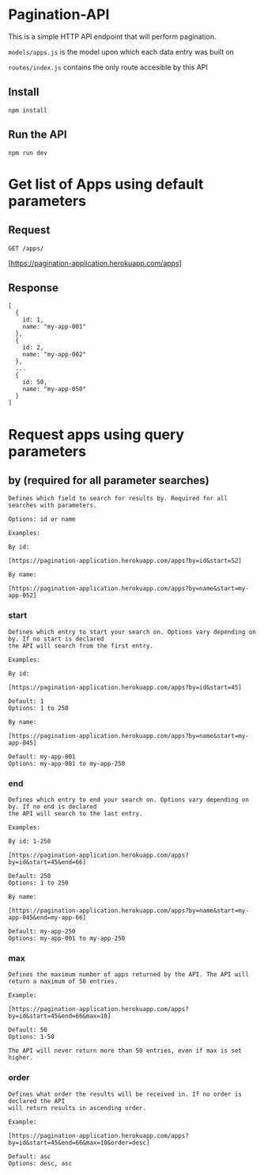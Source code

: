 # Pagination-API

This is a simple HTTP API endpoint that will perform pagination. 

`models/apps.js` is the model upon which each data entry was built on

`routes/index.js` contains the only route accesible by this API

## Install

    npm install

## Run the API

    npm run dev

# Get list of Apps using default parameters

## Request

`GET /apps/`

  [https://pagination-application.herokuapp.com/apps]

## Response

    [
      {
        id: 1,
        name: "my-app-001"
      },
      {
        id: 2,
        name: "my-app-002"
      },
      ...
      {
        id: 50,
        name: "my-app-050"
      }
    ]

# Request apps using query parameters

  ## by (required for all parameter searches)

    Defines which field to search for results by. Required for all searches with parameters.

    Options: id or name

    Examples:

    By id:

    [https://pagination-application.herokuapp.com/apps?by=id&start=52]

    By name:

    [https://pagination-application.herokuapp.com/apps?by=name&start=my-app-052]
  

  ### start
    Defines which entry to start your search on. Options vary depending on by. If no start is declared 
    the API will search from the first entry.

    Examples:

    By id:

    [https://pagination-application.herokuapp.com/apps?by=id&start=45]

    Default: 1
    Options: 1 to 250

    By name:

    [https://pagination-application.herokuapp.com/apps?by=name&start=my-app-045]

    Default: my-app-001
    Options: my-app-001 to my-app-250

  ### end
    Defines which entry to end your search on. Options vary depending on by. If no end is declared 
    the API will search to the last entry.

    Examples:

    By id: 1-250

    [https://pagination-application.herokuapp.com/apps?by=id&start=45&end=66]

    Default: 250
    Options: 1 to 250

    By name:

    [https://pagination-application.herokuapp.com/apps?by=name&start=my-app-045&end=my-app-66]

    Default: my-app-250
    Options: my-app-001 to my-app-250

  ### max
    Defines the maximum number of apps returned by the API. The API will return a maximum of 50 entries.

    Example:

    [https://pagination-application.herokuapp.com/apps?by=id&start=45&end=66&max=10]

    Default: 50
    Options: 1-50
    
    The API will never return more than 50 entries, even if max is set higher.

  ### order
    Defines what order the results will be received in. If no order is declared the API 
    will return results in ascending order.

    Example:

    [https://pagination-application.herokuapp.com/apps?by=id&start=45&end=66&max=10&order=desc]
    
    Default: asc
    Options: desc, asc 


